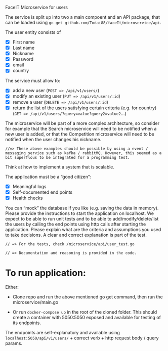 FaceIT Microservice for users

The service is split up into two a main compoent and an API package, that can be loaded using `go get github.com/Todai88/faceIt/microservice/api`. 

The user entity consists of
- [x] First name
- [x] Last name
- [x] Nickname
- [x] Password
- [x] email
- [x] country

The service must allow to:
- [x] add a new user (`POST => /api/v1/users/`)
- [x] modify an existing user (`PUT => /api/v1/users/:id`)
- [x] remove a user (`DELETE => /api/v1/users/:id`)
- [x] return the list of the users satisfying certain criteria (e.g. for country) (`GET => /api/v1/users/?query=value?query2=value2`...)

The microservice will be part of a more complex architecture, so consider for example that
the Search microservice will need to be notified when a new user is added, or that the
Competition microservice will need to be notified when the user changes his nickname.

`//=> These above examples should be possible by using a event / messaging service such as kafka / rabbitMQ. However, this seemed as a bit superflous to be integrated for a programming test.`

Think at how to implement a system that is scalable.

The application must be a “good citizen”:
-[x] Meaningful logs
-[x] Self-documented end points
-[x] Health checks

You can “mock” the database if you like (e.g. saving the data in memory).
Please provide the instructions to start the application on localhost.
We expect to be able to run unit tests and to be able to add/modify/delete/list the users by
calling the end points using http calls after starting the application.
Please explain what are the criteria and assumptions you used to take decisions. A clear
and correct explanation is part of the test.

`// => For the tests, check /microservice/api/user_test.go`

`// => Documentation and reasoning is provided in the code.`

# To run application:

Either:

* Clone repo and run the above mentioned go get command, then run the microservice/main.go

* Or run `docker-compose up` in the root of the cloned folder. This should create a container with 5050:5050 exposed and available for testing of its endpoints.

The endpoints are self-explanatory and available using `localhost:5050/api/v1/users/` + correct verb + http request body / query params.